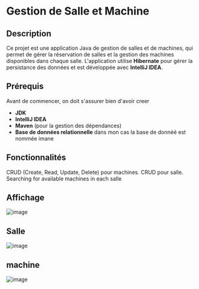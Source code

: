 # Gestion de Salle et Machine

## Description

Ce projet est une application Java de gestion de salles et de machines, 
qui permet de gérer la réservation de salles et la gestion des machines disponibles dans chaque salle. 
L'application utilise **Hibernate** pour gérer la persistance des données et est développée avec **IntelliJ IDEA**.

## Prérequis

Avant de commencer, on doit s'assurer bien d'avoir creer 

- **JDK** 
- **IntelliJ IDEA** 
- **Maven** (pour la gestion des dépendances)
- **Base de données relationnelle** dans mon cas la base de donnéé est nommée imane


## Fonctionnalités

CRUD (Create, Read, Update, Delete) pour machines.
CRUD pour salle.
Searching for available machines in each salle

  ## Affichage
  ![image](https://github.com/user-attachments/assets/bf3d1f23-9ea2-4f35-b750-705a011b7c4e)


  ## Salle
  ![image](https://github.com/user-attachments/assets/b33910d6-c56d-4de4-ab25-a7cc056abcb5)

  
  ## machine
  ![image](https://github.com/user-attachments/assets/3522b3a8-d11d-42c3-9d59-8892cd7346bf)




